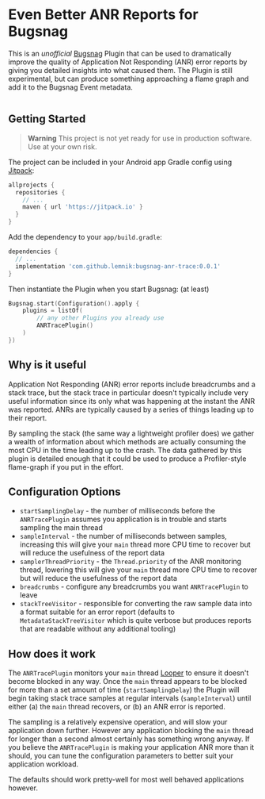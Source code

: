 # Even Better ANR Reports for Bugsnag

This is an *unofficial* [Bugsnag](https://bugsnag.com) Plugin that can be used to dramatically
improve the quality of Application Not Responding (ANR)  error reports by giving you detailed
insights into what caused them. The Plugin is still experimental, but can produce something
approaching a flame graph and add it to the Bugsnag Event metadata.

```json

```

## Getting Started

> **Warning**
> This project is not yet ready for use in production software. Use at your own risk.

The project can be included in your Android app Gradle config using [Jitpack](https://jitpack.io):

```groovy
allprojects {
  repositories {
    // ...
    maven { url 'https://jitpack.io' }
  }
}
```

Add the dependency to your `app/build.gradle`:

```groovy
dependencies {
  // ...
  implementation 'com.github.lemnik:bugsnag-anr-trace:0.0.1'
}
```

Then instantiate the Plugin when you start Bugsnag:
(at least)
```kotlin
Bugsnag.start(Configuration().apply {
    plugins = listOf(
        // any other Plugins you already use
        ANRTracePlugin()
    )
})
```

## Why is it useful

Application Not Responding (ANR) error reports include breadcrumbs and a stack trace, but the stack
trace in particular doesn't typically include very useful information since its only what was
happening at the instant the ANR was reported. ANRs are typically caused by a series of things
leading up to their report.

By sampling the stack (the same way a lightweight profiler does) we gather a wealth of information
about which methods are actually consuming the most CPU in the time leading up to the crash. The
data gathered by this plugin is detailed enough that it could be used to produce a Profiler-style
flame-graph if you put in the effort.

## Configuration Options

* `startSamplingDelay` - the number of milliseconds before the `ANRTracePlugin` assumes you
  application is in trouble and starts sampling the main thread
* `sampleInterval` - the number of milliseconds between samples, increasing this will give your `main`
  thread more CPU time to recover but will reduce the usefulness of the report data
* `samplerThreadPriority` - the `Thread.priority` of the ANR monitoring thread, lowering this will
  give your `main` thread more CPU time to recover but will reduce the usefulness of the report data
* `breadcrumbs` - configure any breadcrumbs you want `ANRTracePlugin` to leave
* `stackTreeVisitor` - responsible for converting the raw sample data into a format suitable for an
  error report (defaults to `MetadataStackTreeVisitor` which is quite verbose but produces reports
  that are readable without any additional tooling)

## How does it work

The `ANRTracePlugin` monitors your `main`
thread [Looper](https://developer.android.com/reference/android/os/Looper) to ensure it doesn't
become blocked in any way. Once the `main` thread appears to be blocked for more than a set amount
of time (`startSamplingDelay`) the Plugin will begin taking stack trace samples at regular
intervals (`sampleInterval`) until either (a) the `main` thread recovers, or (b) an ANR error is
reported.

The sampling is a relatively expensive operation, and will slow your application down further.
However any application blocking the `main` thread for longer than a second almost certainly has
something wrong anyway. If you believe the `ANRTracePlugin` is making your application ANR more than
it should, you can tune the configuration parameters to better suit your application workload.

The defaults should work pretty-well for most well behaved applications however.